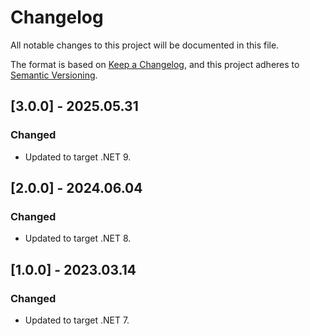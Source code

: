 # Changelog

All notable changes to this project will be documented in this file.

The format is based on [Keep a Changelog](https://keepachangelog.com/en/1.0.0/),
and this project adheres to [Semantic Versioning](https://semver.org/spec/v2.0.0.html).

## [3.0.0] - 2025.05.31

### Changed
- Updated to target .NET 9.

## [2.0.0] - 2024.06.04

### Changed
- Updated to target .NET 8.

## [1.0.0] - 2023.03.14

### Changed
- Updated to target .NET 7.